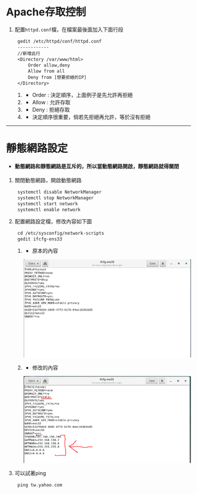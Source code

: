 # Apache存取控制

1. 配置`httpd.conf`檔，在檔案最後面加入下面行段

        gedit /etc/httpd/conf/httpd.conf
        ------------
        //新增此行
        <Directory /var/www/html>
            Order allow,deny
            Allow from all
            Deny from [想要拒絕的IP]
        </Directory>
    
    1. * Order : 決定順序，上面例子是先允許再拒絕
    2. * Allow : 允許存取
    3. * Deny  : 拒絕存取
    4. * 決定順序很重要，倘若先拒絕再允許，等於沒有拒絕

---

# 靜態網路設定

* #### 動態網路和靜態網路是互斥的，所以當動態網路開啟，靜態網路就得關閉

1. 關閉動態網路，開啟動態網路

        systemctl disable NetworkManager
        systemctl stop NetworkManager
        systemctl start network
        systemctl enable network

2. 配置網路設定檔，修改內容如下圖

        cd /etc/sysconfig/network-scripts
        gedit ifcfg-ens33
    
    1. * 原本的內容

        ![示意圖](Notes01.PNG)
        
    2. * 修改的內容

        ![示意圖](Notes02.PNG)

3. 可以試著ping

        ping tw.yahoo.com
